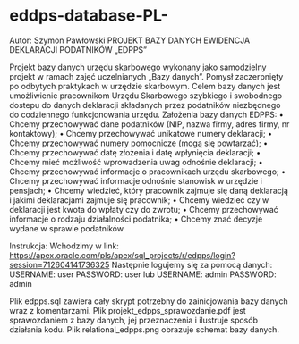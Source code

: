 # eddps-database-PL-
Autor: Szymon Pawłowski
	PROJEKT BAZY DANYCH 
EWIDENCJA DEKLARACJI PODATNIKÓW „EDPPS”

  Projekt bazy danych urzędu skarbowego wykonany jako samodzielny projekt w ramach zajęć uczelnianych „Bazy danych”. Pomysł zaczerpnięty po odbytych praktykach w urzędzie skarbowym. 
Celem bazy danych  jest umożliwienie pracownikom Urzędu Skarbowego szybkiego i swobodnego dostepu do danych deklaracji składanych przez podatników niezbędnego do codziennego funkcjonowania urzędu.
Założenia bazy danych EDPPS:
•	Chcemy przechowywać dane podatników (NIP, nazwa firmy, adres firmy, nr kontaktowy);
•	Chcemy przechowywać unikatowe numery deklaracji;
•	Chcemy przechowywać numery pomocnicze (mogą się powtarzać);
•	Chcemy przechowywać datę złożenia i datę wpłynięcia deklaracji;
•	Chcemy mieć możliwość wprowadzenia uwag odnośnie deklaracji;
•	Chcemy przechowywać informacje o pracownikach urzędu skarbowego;
•	Chcemy przechowywać informacje odnośnie stanowisk w urzędzie i pensjach;
•	Chcemy wiedzieć, który pracownik zajmuje się daną deklaracją i jakimi deklaracjami zajmuje się pracownik;
•	Chcemy wiedzieć czy w deklaracji jest kwota do wpłaty czy do zwrotu;
•	Chcemy przechowywać informacje o rodzaju działalności podatnika;
•	Chcemy znać decyzje wydane w sprawie podatników

Instrukcja:
Wchodzimy w link: https://apex.oracle.com/pls/apex/sql_projects/r/edpps/login?session=712604141736325
Następnie logujemy się za pomocą danych: 
   USERNAME: user
   PASSWORD: user
lub
   USERNAME: admin
   PASSWORD: admin

Plik edpps.sql zawiera cały skrypt potrzebny do zainicjowania bazy danych wraz z komentarzami.
Plik projekt_edpps_sprawozdanie.pdf jest sprawozdaniem z bazy danych, jej przeznaczenia i ilustruje sposób działania kodu.
Plik relational_edpps.png obrazuje schemat bazy danych.










